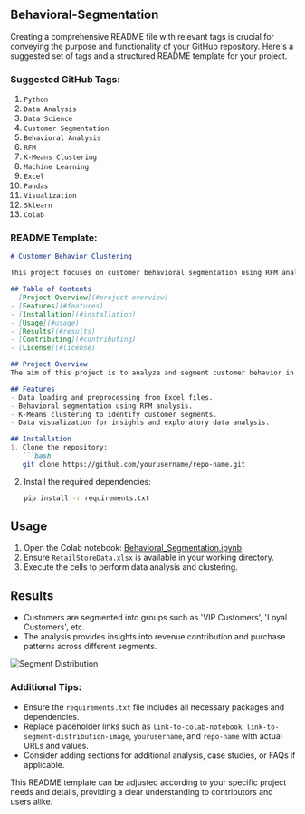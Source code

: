 ## Behavioral-Segmentation

Creating a comprehensive README file with relevant tags is crucial for conveying the purpose and functionality of your GitHub repository. Here's a suggested set of tags and a structured README template for your project. 

### Suggested GitHub Tags:
1. `Python`
2. `Data Analysis`
3. `Data Science`
4. `Customer Segmentation`
5. `Behavioral Analysis`
6. `RFM`
7. `K-Means Clustering`
8. `Machine Learning`
9. `Excel`
10. `Pandas`
11. `Visualization`
12. `Sklearn`
13. `Colab`

### README Template:

```markdown
# Customer Behavior Clustering

This project focuses on customer behavioral segmentation using RFM analysis and K-Means clustering to classify customers into distinct groups based on their shopping behaviors.

## Table of Contents
- [Project Overview](#project-overview)
- [Features](#features)
- [Installation](#installation)
- [Usage](#usage)
- [Results](#results)
- [Contributing](#contributing)
- [License](#license)

## Project Overview
The aim of this project is to analyze and segment customer behavior in a retail context using historical sales data. The project applies Recency, Frequency, and Monetary (RFM) analysis, alongside K-Means clustering, to group customers into distinctive segments.

## Features
- Data loading and preprocessing from Excel files.
- Behavioral segmentation using RFM analysis.
- K-Means clustering to identify customer segments.
- Data visualization for insights and exploratory data analysis.

## Installation
1. Clone the repository:
   ```bash
   git clone https://github.com/yourusername/repo-name.git
   ```
2. Install the required dependencies:
   ```bash
   pip install -r requirements.txt
   ```

## Usage
1. Open the Colab notebook: [Behavioral_Segmentation.ipynb](https://colab.research.google.com/drive/1sIwrF4_KpmMQUJa94eMXbMSyuyfg3Vgn?usp=sharing)
2. Ensure `RetailStoreData.xlsx` is available in your working directory.
3. Execute the cells to perform data analysis and clustering.

## Results
- Customers are segmented into groups such as 'VIP Customers', 'Loyal Customers', etc.
- The analysis provides insights into revenue contribution and purchase patterns across different segments.

![Segment Distribution](link-to-segment-distribution-image)

### Additional Tips:
- Ensure the `requirements.txt` file includes all necessary packages and dependencies.
- Replace placeholder links such as `link-to-colab-notebook`, `link-to-segment-distribution-image`, `yourusername`, and `repo-name` with actual URLs and values.
- Consider adding sections for additional analysis, case studies, or FAQs if applicable. 

This README template can be adjusted according to your specific project needs and details, providing a clear understanding to contributors and users alike.
